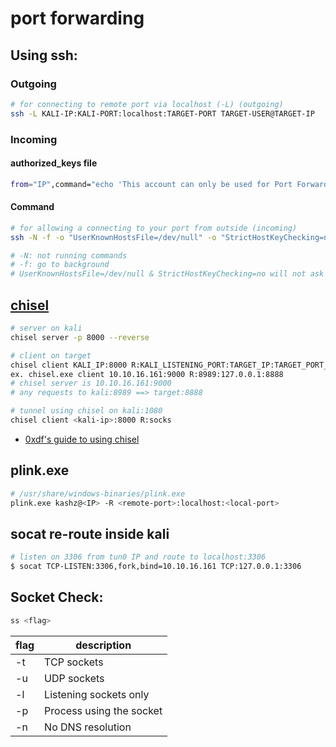 # port forwarding

## Using ssh:

### Outgoing

```bash
# for connecting to remote port via localhost (-L) (outgoing)
ssh -L KALI-IP:KALI-PORT:localhost:TARGET-PORT TARGET-USER@TARGET-IP
```

### Incoming

#### authorized_keys file

```bash
from="IP",command="echo 'This account can only be used for Port Forwarding'",no-agent-forwarding,no-X11-forwarding,no-pty <SSH-PUBLIC-key>
```

#### Command

```bash
# for allowing a connecting to your port from outside (incoming)
ssh -N -f -o "UserKnownHostsFile=/dev/null" -o "StrictHostKeyChecking=no" -R KALI-IP:KALI-PORT:localhost:TARGET-PORT -i <id_rsa> KALI-USER@KALI-IP

# -N: not running commands
# -f: go to background
# UserKnownHostsFile=/dev/null & StrictHostKeyChecking=no will not ask kali password; not safe to enter password on target.
```

## [chisel](https://github.com/jpillora/chisel/releases/tag/v1.7.6)

```bash
# server on kali
chisel server -p 8000 --reverse

# client on target
chisel client KALI_IP:8000 R:KALI_LISTENING_PORT:TARGET_IP:TARGET_PORT_FORWARD [-v]
ex. chisel.exe client 10.10.16.161:9000 R:8989:127.0.0.1:8888
# chisel server is 10.10.16.161:9000
# any requests to kali:8989 ==> target:8888

# tunnel using chisel on kali:1080
chisel client <kali-ip>:8000 R:socks
```

* [0xdf's guide to using chisel](https://0xdf.gitlab.io/2020/08/10/tunneling-with-chisel-and-ssf-update.html)

## plink.exe

```bash
# /usr/share/windows-binaries/plink.exe
plink.exe kashz@<IP> -R <remote-port>:localhost:<local-port>
```

## socat re-route inside kali

```bash
# listen on 3306 from tun0 IP and route to localhost:3306
$ socat TCP-LISTEN:3306,fork,bind=10.10.16.161 TCP:127.0.0.1:3306
```

## Socket Check:

```bash
ss <flag>
```

| flag | description              |
| ---- | ------------------------ |
| -t   | TCP sockets              |
| -u   | UDP sockets              |
| -l   | Listening sockets only   |
| -p   | Process using the socket |
| -n   | No DNS resolution        |
